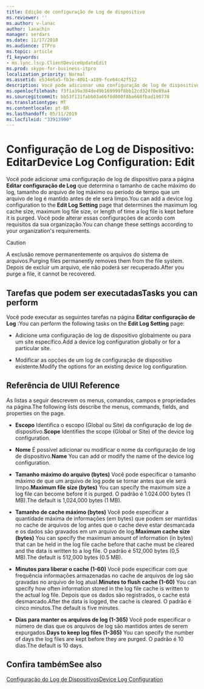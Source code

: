 ```yaml
---
title: Edição de configuração de Log de dispositivo
ms.reviewer: ''
ms.author: v-lanac
author: lanachin
manager: serdars
ms.date: 11/17/2018
ms.audience: ITPro
ms.topic: article
f1_keywords:
- ms.lync.lscp.ClientDeviceUpdateEdit
ms.prod: skype-for-business-itpro
localization_priority: Normal
ms.assetid: e534e6a5-fb3e-40b1-a189-fce64c42f512
description: Você pode adicionar uma configuração de log de dispositivo para a página Editar configuração de Log que determina o tamanho de cache máximo do log, tamanho do arquivo de log máximo ou período de tempo que um arquivo de log é mantido antes de ele será limpo. Você pode alterar essas configurações de acordo com requisitos da sua organização.
ms.openlocfilehash: f3f1a39a304de49b169999f8bb12cd324f0e89a4
ms.sourcegitcommit: bb53f131fabb03a66f0d000f8ba668fbad190778
ms.translationtype: MT
ms.contentlocale: pt-BR
ms.lasthandoff: 05/11/2019
ms.locfileid: "33913990"
---
```

# <a name="device-log-configuration-edit"></a><span data-ttu-id="d489e-104">Configuração de Log de Dispositivo: Editar</span><span class="sxs-lookup"><span data-stu-id="d489e-104">Device Log Configuration: Edit</span></span>
 
<span data-ttu-id="d489e-105">Você pode adicionar uma configuração de log de dispositivo para a página **Editar configuração de Log** que determina o tamanho de cache máximo do log, tamanho do arquivo de log máximo ou período de tempo que um arquivo de log é mantido antes de ele será limpo.</span><span class="sxs-lookup"><span data-stu-id="d489e-105">You can add a device log configuration to the **Edit Log Setting** page that determines the maximum log cache size, maximum log file size, or length of time a log file is kept before it is purged.</span></span> <span data-ttu-id="d489e-106">Você pode alterar essas configurações de acordo com requisitos da sua organização.</span><span class="sxs-lookup"><span data-stu-id="d489e-106">You can change these settings according to your organization's requirements.</span></span>
  
> [!CAUTION]
> <span data-ttu-id="d489e-107">A exclusão remove permanentemente os arquivos do sistema de arquivos.</span><span class="sxs-lookup"><span data-stu-id="d489e-107">Purging files permanently removes them from the file system.</span></span> <span data-ttu-id="d489e-108">Depois de excluir um arquivo, ele não poderá ser recuperado.</span><span class="sxs-lookup"><span data-stu-id="d489e-108">After you purge a file, it cannot be recovered.</span></span> 
  
## <a name="tasks-you-can-perform"></a><span data-ttu-id="d489e-109">Tarefas que podem ser executadas</span><span class="sxs-lookup"><span data-stu-id="d489e-109">Tasks you can perform</span></span>

<span data-ttu-id="d489e-110">Você pode executar as seguintes tarefas na página **Editar configuração de Log** :</span><span class="sxs-lookup"><span data-stu-id="d489e-110">You can perform the following tasks on the **Edit Log Setting** page:</span></span>
  
- <span data-ttu-id="d489e-111">Adicione uma configuração de log de dispositivo globalmente ou para um site específico.</span><span class="sxs-lookup"><span data-stu-id="d489e-111">Add a device log configuration globally or for a particular site.</span></span>
    
- <span data-ttu-id="d489e-112">Modificar as opções de um log de configuração de dispositivo existente.</span><span class="sxs-lookup"><span data-stu-id="d489e-112">Modify the options for an existing device log configuration.</span></span>
    
## <a name="ui-reference"></a><span data-ttu-id="d489e-113">Referência de UI</span><span class="sxs-lookup"><span data-stu-id="d489e-113">UI Reference</span></span>

<span data-ttu-id="d489e-114">As listas a seguir descrevem os menus, comandos, campos e propriedades na página.</span><span class="sxs-lookup"><span data-stu-id="d489e-114">The following lists describe the menus, commands, fields, and properties on the page.</span></span>
  
- <span data-ttu-id="d489e-115">**Escopo** Identifica o escopo (Global ou Site) da configuração de log de dispositivo.</span><span class="sxs-lookup"><span data-stu-id="d489e-115">**Scope** Identifies the scope (Global or Site) of the device log configuration.</span></span>
    
- <span data-ttu-id="d489e-116">**Nome** É possível adicionar ou modificar o nome da configuração de log de dispositivo.</span><span class="sxs-lookup"><span data-stu-id="d489e-116">**Name** You can add or modify the name of the device log configuration.</span></span>
    
- <span data-ttu-id="d489e-117">**Tamanho máximo do arquivo (bytes)** Você pode especificar o tamanho máximo de que um arquivo de log pode se tornar antes que ele será limpo.</span><span class="sxs-lookup"><span data-stu-id="d489e-117">**Maximum file size (bytes)** You can specify the maximum size a log file can become before it is purged.</span></span> <span data-ttu-id="d489e-118">O padrão é 1.024.000 bytes (1 MB).</span><span class="sxs-lookup"><span data-stu-id="d489e-118">The default is 1,024,000 bytes (1 MB).</span></span>
    
- <span data-ttu-id="d489e-119">**Tamanho de cache máximo (bytes)** Você pode especificar a quantidade máxima de informações (em bytes) que podem ser mantidas no cache de arquivos de log antes que o cache deve estar desmarcada e os dados são gravados em um arquivo de log.</span><span class="sxs-lookup"><span data-stu-id="d489e-119">**Maximum cache size (bytes)** You can specify the maximum amount of information (in bytes) that can be held in the log file cache before that cache must be cleared and the data is written to a log file.</span></span> <span data-ttu-id="d489e-120">O padrão é 512,000 bytes (0,5 MB).</span><span class="sxs-lookup"><span data-stu-id="d489e-120">The default is 512,000 bytes (0.5 MB).</span></span>
    
- <span data-ttu-id="d489e-121">**Minutos para liberar o cache (1-60)** Você pode especificar com que frequência informações armazenadas no cache de arquivos de log são gravadas no arquivo de log atual.</span><span class="sxs-lookup"><span data-stu-id="d489e-121">**Minutes to flush cache (1-60)** You can specify how often information stored in the log file cache is written to the actual log file.</span></span> <span data-ttu-id="d489e-122">Depois que os dados são registrados, o cache está desmarcado.</span><span class="sxs-lookup"><span data-stu-id="d489e-122">After the data is logged, the cache is cleared.</span></span> <span data-ttu-id="d489e-123">O padrão é cinco minutos.</span><span class="sxs-lookup"><span data-stu-id="d489e-123">The default is five minutes.</span></span>
    
- <span data-ttu-id="d489e-124">**Dias para manter os arquivos de log (1-365)** Você pode especificar o número de dias que os arquivos de log são mantidos antes de serem expurgados.</span><span class="sxs-lookup"><span data-stu-id="d489e-124">**Days to keep log files (1-365)** You can specify the number of days the log files are kept before they are purged.</span></span> <span data-ttu-id="d489e-125">O padrão é 10 dias.</span><span class="sxs-lookup"><span data-stu-id="d489e-125">The default is 10 days.</span></span>
    
## <a name="see-also"></a><span data-ttu-id="d489e-126">Confira também</span><span class="sxs-lookup"><span data-stu-id="d489e-126">See also</span></span>

[<span data-ttu-id="d489e-127">Configuração do Log de Dispositivos</span><span class="sxs-lookup"><span data-stu-id="d489e-127">Device Log Configuration</span></span>](device-log-configuration.md)
